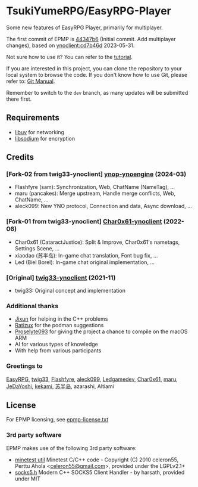 # TsukiYumeRPG/EasyRPG-Player

Some new features of EasyRPG Player, primarily for multiplayer.

The first commit of EPMP is [44347b6](https://github.com/TsukiYumeRPG/EasyRPG-Player/commit/44347b6) (Initial commit. Add multiplayer changes), based on [ynoclient:cd7b46d](https://github.com/ynoproject/ynoengine/tree/cd7b46d) 2023-05-31.

Not sure how to use it? You can refer to the [tutorial].

If you are interested in this project, you can clone the repository to your local system to browse the code. If you don't know how to use Git, please refer to: [Git Manual](https://git-scm.com/book/en/v2).

Remember to switch to the `dev` branch, as many updates will be submitted there first.


## Requirements

- [libuv] for networking
- [libsodium] for encryption


## Credits

### \[Fork-02 from twig33-ynoclient\] [ynop-ynoengine](https://github.com/ynoproject/ynoengine) (2024-03)

- Flashfyre (sam): Synchronization, Web, ChatName (NameTag), ...
- maru (pancakes): Merge upstream, Handle merge conflicts, Web, ChatName, ...
- aleck099: New YNO protocol, Connection and data, Async download, ...

### \[Fork-01 from twig33-ynoclient\] [Char0x61-ynoclient](https://github.com/CataractJustice/ynoclient) (2022-06)

- Char0x61 (CataractJustice): Split & Improve, Char0x61's nametags, Settings Scene, ...
- xiaodao (苏半岛): In-game chat translation, Font bug fix, ...
- Led (Biel Borel): In-game chat original implementation, ...

### \[Original\] [twig33-ynoclient](https://github.com/twig33/ynoclient) (2021-11)

- twig33: Original concept and implementation

### Additional thanks

- [Jixun](https://github.com/jixunmoe) for helping in the C++ problems
- [Ratizux](https://github.com/Ratizux) for the podman suggestions
- [Proselyte093](https://github.com/Proselyte093) for giving the project a chance to compile on the macOS ARM
- AI for various types of knowledge
- With help from various participants

### Greetings to

[EasyRPG](https://github.com/EasyRPG), [twig33](https://github.com/twig33), [Flashfyre](https://github.com/Flashfyre),
[aleck099](https://github.com/aleck099), [Ledgamedev](https://github.com/Ledgamedev),
[Char0x61](https://github.com/CataractJustice), [maru](https://github.com/patapancakes),
[JeDaYoshi](https://github.com/JeDaYoshi), [kekami](https://kekami.dev),
[苏半岛](https://github.com/lychees), azarashi, Altiami


## License

For EPMP licensing, see [epmp-license.txt]

### 3rd party software

EPMP makes use of the following 3rd party software:

* [minetest util] Minetest C/C++ code - Copyright (C) 2010 celeron55,
  Perttu Ahola \<celeron55@gmail.com\>, provided under the LGPLv2.1+
* [socks5.h] Modern C++ SOCKS5 Client Handler - by harsath, provided under MIT


[tutorial]: /docs/epmp/tutorial.md
[liblcf]: https://github.com/EasyRPG/liblcf
[minetest util]: https://github.com/minetest/minetest
[socks5.h]: https://github.com/harsath/SOCKS5-Proxy-Handler
[libuv]: https://github.com/libuv/libuv
[libsodium]: https://github.com/jedisct1/libsodium
[epmp-license.txt]: /docs/epmp/license.txt
